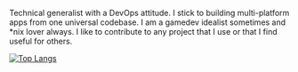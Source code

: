 Technical generalist with a DevOps attitude. I stick to building multi-platform apps from one universal codebase. I am a gamedev idealist sometimes and *nix lover always. I like to contribute to any project that I use or that I find useful for others.

[![Top Langs](https://github-readme-stats.vercel.app/api/top-langs/?username=mattmaniak&langs_count=8&layout=compact&size_weight=0.5&count_weight=0.5&title_color=8b8bcd&text_color=5ed378&border_color=3e3e75&bg_color=1b1b33)](https://github.com/anuraghazra/github-readme-stats)
